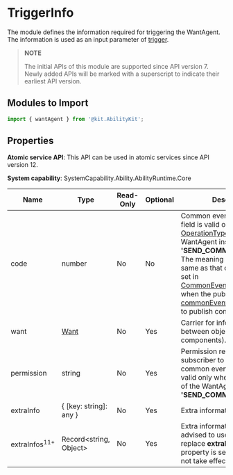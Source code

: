 # TriggerInfo

<!--Kit: Ability Kit-->
<!--Subsystem: Ability-->
<!--Owner: @linjunjie6-->
<!--Designer: @li-weifeng2024-->
<!--Tester: @lixueqing513-->
<!--Adviser: @huipeizi-->

The module defines the information required for triggering the WantAgent. The information is used as an input parameter of [trigger](js-apis-app-ability-wantAgent.md#wantagenttrigger).

> **NOTE**
> 
> The initial APIs of this module are supported since API version 7. Newly added APIs will be marked with a superscript to indicate their earliest API version.

## Modules to Import

```ts
import { wantAgent } from '@kit.AbilityKit';
```

## Properties

**Atomic service API**: This API can be used in atomic services since API version 12.

**System capability**: SystemCapability.Ability.AbilityRuntime.Core

| Name      | Type                | Read-Only| Optional| Description       |
| ---------- | ------------------- | ---- | ---- | ----------- |
| code       | number               | No| No| Common event code. This field is valid only when [OperationType](js-apis-app-ability-wantAgent.md#operationtype) of the WantAgent instance is **'SEND_COMMON_EVENT'**. The meaning of this field is the same as that of the **code** field set in [CommonEventPublishData](../../reference/apis-basic-services-kit/js-apis-inner-commonEvent-commonEventPublishData.md#properties) when the publisher uses [commonEventManager.publish](../../reference/apis-basic-services-kit/js-apis-commonEventManager.md#commoneventmanagerpublish-1) to publish common events.|
| want       | [Want](./js-apis-app-ability-want.md)                 | No| Yes| Carrier for information transfer between objects (application components).   |
| permission | string               | No| Yes| Permission required for a subscriber to receive the common event. This field is valid only when [OperationType](js-apis-app-ability-wantAgent.md#operationtype) of the WantAgent instance is **'SEND_COMMON_EVENT'**.   |
| extraInfo  | { [key: string]: any } | No| Yes| Extra information.   |
| extraInfos<sup>11+<sup>  | Record\<string, Object> | No| Yes| Extra information. You are advised to use this property to replace **extraInfo**. When this property is set, **extraInfo** does not take effect.   |
